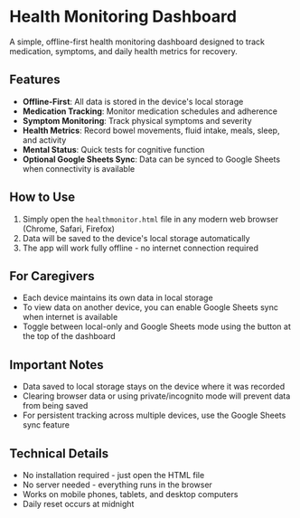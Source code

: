 # Health Monitoring Dashboard

A simple, offline-first health monitoring dashboard designed to track medication, symptoms, and daily health metrics for recovery.

## Features

- **Offline-First**: All data is stored in the device's local storage
- **Medication Tracking**: Monitor medication schedules and adherence
- **Symptom Monitoring**: Track physical symptoms and severity
- **Health Metrics**: Record bowel movements, fluid intake, meals, sleep, and activity
- **Mental Status**: Quick tests for cognitive function
- **Optional Google Sheets Sync**: Data can be synced to Google Sheets when connectivity is available

## How to Use

1. Simply open the `healthmonitor.html` file in any modern web browser (Chrome, Safari, Firefox)
2. Data will be saved to the device's local storage automatically
3. The app will work fully offline - no internet connection required

## For Caregivers

- Each device maintains its own data in local storage
- To view data on another device, you can enable Google Sheets sync when internet is available
- Toggle between local-only and Google Sheets mode using the button at the top of the dashboard

## Important Notes

- Data saved to local storage stays on the device where it was recorded
- Clearing browser data or using private/incognito mode will prevent data from being saved
- For persistent tracking across multiple devices, use the Google Sheets sync feature

## Technical Details

- No installation required - just open the HTML file
- No server needed - everything runs in the browser
- Works on mobile phones, tablets, and desktop computers
- Daily reset occurs at midnight
